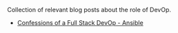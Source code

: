 Collection of relevant blog posts about the role of DevOp.

* [Confessions of a Full Stack DevOp - Ansible](http://www.ansible.com/blog/confessions-of-a-full-stack-devop)

